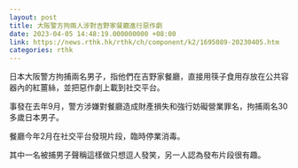 ```yaml
---
layout: post
title: 大阪警方拘兩人涉對吉野家餐廳進行惡作劇
date: 2023-04-05 14:48:19.000000000 +08:00
link: https://news.rthk.hk/rthk/ch/component/k2/1695089-20230405.htm
categories: rthk
---
```


日本大阪警方拘捕兩名男子，指他們在吉野家餐廳，直接用筷子食用存放在公共容器內的紅薑絲，並把惡作劇上載到社交平台。

事發在去年9月，警方涉嫌對餐廳造成財產損失和強行妨礙營業罪名，拘捕兩名30多歲日本男子。

餐廳今年2月在社交平台發現片段，臨時停業消毒。

其中一名被捕男子聲稱這樣做只想逗人發笑，另一人認為發布片段很有趣。
